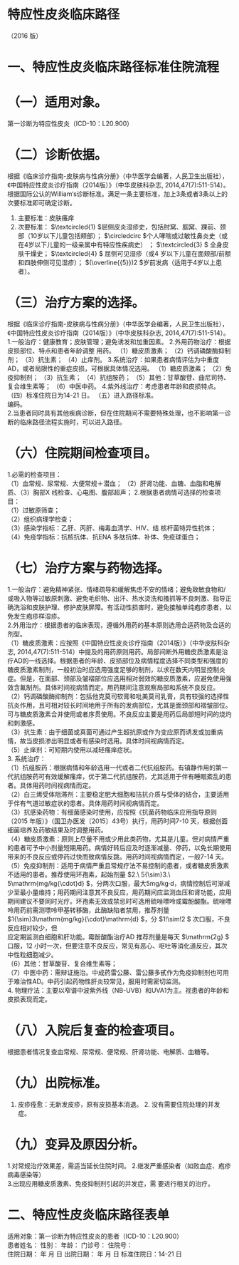 # 特应性皮炎临床路径  
（2016 版）  
# 一、特应性皮炎临床路径标准住院流程  
# （一）适用对象。  
第一诊断为特应性皮炎（ICD-10：L20.900）  
# （二）诊断依据。  
根据《临床诊疗指南-皮肤病与性病分册》（中华医学会编著，人民卫生出版社），《中国特应性皮炎诊疗指南（2014版）》（中华皮肤科杂志, 2014,47(7):511-514）。  
根据国际公认的William‘s诊断标准。满足一条主要标准，加上3条或者3条以上的次要标准即可确定诊断。  
1. 主要标准：皮肤瘙痒  
2. 次要标准： $\textcircled{1} $屈侧皮炎湿疹史，包括肘窝、腘窝、踝前、颈部（10岁以下儿童包括颊部）； $\circledcirc $个人哮喘或过敏性鼻炎史（或在4岁以下儿童的一级亲属中有特应性疾病史） ； $\textcircled{3} $ 全身皮肤干燥史； $\textcircled{4} $ 屈侧可见湿疹（或4 岁以下儿童在面颊部/前额和四肢伸侧可见湿疹）； $(\overline{{5}})2 $岁前发病（适用于4岁以上患者）。  
# （三）治疗方案的选择。  
根据《临床诊疗指南-皮肤病与性病分册》（中华医学会编著，人民卫生出版社），《中国特应性皮炎诊疗指南（2014版）》（中华皮肤科杂志, 2014,47(7):511-514）。  
1.一般治疗：健康教育；皮肤管理；避免诱发和加重因素。 2.外用药物治疗：根据皮损部位、特点和患者年龄调整 用药。 （1）糖皮质激素； （2）钙调磷酸酶抑制剂； （3）抗生素； （4）止痒剂。 3.系统治疗：如果患者病情评估为中重度AD，或者局限性的重症皮损，可根据具体情况选用。 （1）糖皮质激素； （2）免疫抑制剂； （3）抗生素； （4）抗组胺药； （5）其他：甘草酸苷、曲尼司特、复合维生素等； （6）中医中药。 4.紫外线治疗：考虑患者年龄和皮损特点。 （四）标准住院日为14-21 日。 （五）进入路径标准。  
编码。  
2.当患者同时具有其他疾病诊断，但在住院期间不需要特殊处理，也不影响第一诊断的临床路径流程实施时，可以进入路径。  
# （六）住院期间检查项目。  
1.必需的检查项目：  
（1）血常规、尿常规、大便常规＋潜血； （2）肝肾功能、血糖、血脂和电解质、（3）胸部X 线检查、心电图、腹部超声； 2.根据患者病情可选择的检查项目：  
（1）过敏原筛查；  
（2）组织病理学检查；  
（3）感染学指标：乙肝、丙肝、梅毒血清学、HIV、结 核杆菌特异性抗体；  
（4）免疫学指标：抗核抗体、抗ENA 多肽抗体、补体、免疫球蛋白；  
# （七）治疗方案与药物选择。  
1.一般治疗：避免精神紧张、情绪疏导和缓解焦虑不安的情绪；避免致敏食物和/或吸入物等过敏原刺激、避免毛织物、出汗、热水烫洗和搔抓等不良刺激、指导正确洗浴和皮肤护理、修护皮肤屏障。有活动性损害时，避免接触单纯疱疹患者，以免发生疱疹样湿疹。  
2.外用治疗：根据患者的临床表现，遵循外用药的基本原则选用合适药物及合适的剂型。  
（1）糖皮质激素：应按照《中国特应性皮炎诊疗指南（2014版）》（中华皮肤科杂志, 2014,47(7):511-514）中提及的用药原则用药。局部间断外用糖皮质激素是治疗AD的一线选择。根据患者的年龄、皮损部位及病情程度选择不同类型和强度的糖皮质激素制剂，一般初治时应选用强度足够的制剂，以求在数天内明显控制炎症。但是，在面部、颈部及皱褶部位应选用相对弱效的糖皮质激素，应避免使用强效含氟制剂。具体时间视病情而定。用药期间注意观察局部和系统不良反应。  
（2）钙调磷酸酶抑制剂：包括他克莫司软膏和吡美莫司乳膏，具有较强的选择性抗炎作用，且可相对较长时间地用于所有的发病部位，尤其是面颈部和褶皱部位。可与糖皮质激素合并使用或者序贯使用。不良反应主要是用药后局部短时间的烧灼和刺激感。  
（3）抗生素：由于细菌或真菌可通过产生超抗原或作为变应原而诱发或加重病情，故当皮损渗出明显或者有感染时选用。具体时间视病情而定。  
（5）止痒剂：可短期内使用以减轻瘙痒症状。  
3. 系统治疗：  
（1）抗组胺药：根据病情和年龄选用一代或者二代抗组胺药。有镇静作用的第一代抗组胺药可有效缓解瘙痒，优于第二代抗组胺药，尤其适用于伴有睡眠紊乱的患者。具体用药时间视病情而定。  
（2）白三烯受体阻滞剂：主要稳定肥大细胞和拮抗介质与受体的结合，主要适用于伴有气道过敏症状的患者。具体用药时间视病情而定。  
（3）抗感染药物：有细菌感染时使用，应按照《抗菌药物临床应用指导原则（2015 年版）》（国卫办医发〔2015〕43号）执行，用药时间7-10 天，根据创面细菌培养及药敏结果及时调整用药。  
（4）糖皮质激素：原则上尽量不用或少用此类药物，尤其是儿童。但对病情严重的患者可予中小剂量短期用药。病情好转后应及时逐渐减量、停药，以免长期使用带来的不良反应或停药过快而致病情反跳。用药时间视病情而定，一般7-14 天。  
（5）免疫抑制剂：适用于病情严重且常规疗法不易控制的患者，或者糖皮质激素不适用的患者。推荐使用环孢素，起始剂量 $2.\ 5{\sim}3.\ 5\mathrm{mg/kg{\cdot}d} $，分两次口服，最大5mg/kg·d，病情控制后可渐减少至最小量维持；用药期间注意其不良反应，用药期间应监测血压和肾功能，应用期间建议不要同时光疗。环孢素无效或禁忌时可选用硫唑嘌呤或霉酚酸酯。硫唑嘌呤用药前需测嘌呤甲基转移酶，此酶缺陷者禁用，推荐剂量 $1{\sim}3\mathrm{mg/kg}{\cdot}\mathrm{d} $，分 $1\!\sim\!2 $ 次口服，不良反应相对较少，但  
应定期监测白细胞和肝功能。霉酚酸酯治疗AD 推荐剂量是每天 $\mathrm{2g} $ 口服，12 小时一次，但要注意不良反应，常见有恶心、呕吐等消化道反应，其次中性粒细胞减少。  
（6）其他：甘草酸苷、复合维生素等；  
（7）中医中药：需辩证施治。中成药雷公藤、雷公藤多甙作为免疫抑制剂也可用于难治性AD。中药引起药物性肝炎较常见，服用时需密切监测。  
4. 物理疗法：主要以窄谱中波紫外线（NB-UVB）和UVA1为主。视患者的年龄和皮损表现而定。  
# （八）入院后复查的检查项目。  
根据患者情况复查血常规、尿常规、便常规、肝肾功能、电解质、血糖等。  
# （九）出院标准。  
1. 皮疹痊愈：无新发皮疹，原有皮损基本消退。 2. 没有需要住院处理的并发症。  
# （九）变异及原因分析。  
1.对常规治疗效果差，需适当延长住院时间。 2.继发严重感染者（如败血症、疱疹病毒感染等）  
3.出现应用糖皮质激素、免疫抑制剂引起的并发症，需 要进行相关的治疗。  
# 二、特应性皮炎临床路径表单  
适用对象：第一诊断为特应性皮炎的患者（ICD-10：L20.900）  
患者姓名：         性别：      年龄：        门诊号：         住院号：  
住院日期：    年   月   日     出院日期：    年   月   日   标准住院日：14-21 日  
